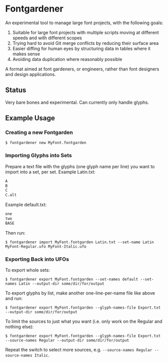 # Fontgardener

An experimental tool to manage large font projects, with the following goals:

1. Suitable for large font projects with multiple scripts moving at different speeds and with different scopes
2. Trying hard to avoid Git merge conflicts by reducing their surface area
3. Easier diffing for human eyes by structuring data in tables where it makes sense
4. Avoiding data duplication where reasonably possible

A format aimed at font gardeners, or engineers, rather than font designers and design applications.

## Status

Very bare bones and experimental. Can currently only handle glyphs.

## Example Usage

### Creating a new Fontgarden

```shell
$ fontgardener new MyFont.fontgarden
```

### Importing Glyphs into Sets

Prepare a text file with the glyphs (one glyph name per line) you want to import into a set, per set. Example Latin.txt:

```txt
A
B
C
C.alt
```

Example default.txt:

```txt
one
two
BASE
```

Then run:

```shell
$ fontgardener import MyFont.fontgarden Latin.txt --set-name Latin MyFont-Regular.ufo MyFont-Italic.ufo
```

### Exporting Back into UFOs

To export whole sets:

```shell
$ fontgardener export MyFont.fontgarden --set-names default --set-names Latin --output-dir some/dir/for/output
```

To export glyphs by list, make another one-line-per-name file like above and run:

```shell
$ fontgardener export MyFont.fontgarden --glyph-names-file Export.txt --output-dir some/dir/for/output
```

To limit the sources to just what you want (i.e. only work on the Regular and nothing else):

```shell
$ fontgardener export MyFont.fontgarden --glyph-names-file Export.txt --source-names Regular --output-dir some/dir/for/output
```

Repeat the switch to select more sources, e.g. `--source-names Regular --source-names Italic`.

